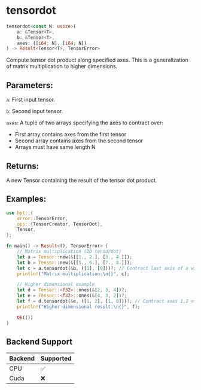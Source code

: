 # tensordot
```rust
tensordot<const N: usize>(
    a: &Tensor<T>,
    b: &Tensor<T>,
    axes: ([i64; N], [i64; N])
) -> Result<Tensor<T>, TensorError>
```
Compute tensor dot product along specified axes. This is a generalization of matrix multiplication to higher dimensions.

## Parameters:
`a`: First input tensor.

`b`: Second input tensor.

`axes`: A tuple of two arrays specifying the axes to contract over:
- First array contains axes from the first tensor
- Second array contains axes from the second tensor
- Arrays must have same length N

## Returns:
A new Tensor containing the result of the tensor dot product.

## Examples:
```rust
use hpt::{
    error::TensorError,
    ops::{TensorCreator, TensorDot},
    Tensor,
};

fn main() -> Result<(), TensorError> {
    // Matrix multiplication (2D tensordot)
    let a = Tensor::new(&[[1., 2.], [3., 4.]]);
    let b = Tensor::new(&[[5., 6.], [7., 8.]]);
    let c = a.tensordot(&b, ([1], [0]))?; // Contract last axis of a with first axis of b
    println!("Matrix multiplication:\n{}", c);

    // Higher dimensional example
    let d = Tensor::<f32>::ones(&[2, 3, 4])?;
    let e = Tensor::<f32>::ones(&[4, 3, 2])?;
    let f = d.tensordot(&e, ([1, 2], [1, 0]))?; // Contract axes 1,2 of d with axes 1,0 of e
    println!("Higher dimensional result:\n{}", f);

    Ok(())
}
```
## Backend Support
| Backend | Supported |
|---------|-----------|
| CPU     | ✅         |
| Cuda    | ❌        |
